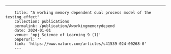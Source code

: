 ---
        title: "A working memory dependent dual process model of the testing effect"
        collection: publications
        permalink: /publication/Aworkingmemorydepend
        date: 2024-01-01
        venue: 'npj Science of Learning 9 (1)'
        paperurl: ''
        link: 'https://www.nature.com/articles/s41539-024-00268-0'
        ---